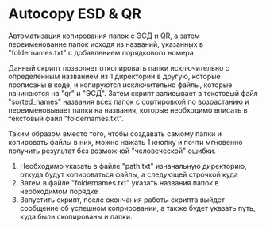 # Autocopy ESD & QR
Автоматизация копирования папок с ЭСД и QR, а затем переименование папок исходя из названий, указанных в "foldernames.txt" с добавлением порядкового номера

Данный скрипт позволяет откопировать папки исключительно с определенным названием из 1 директории в другую, которые прописаны в коде, и копируются исключительно файлы, которые начинаются на "qr" и "ЭСД". Затем скрипт записывает в текстовый файл "sorted_names" названия всех папок с сортировкой по возрастанию и переименовывает папки на названия, которые необходимо вписать в текстовый файл "foldernames.txt".

Таким образом вместо того, чтобы создавать самому папки и копировать файлы в них, можно нажать 1 кнопку и почти мгновенно получить результат без возможной "человеческой" ошибки.

1. Необходимо указать в файле "path.txt" изначальную директорию, откуда будут копироваться файлы, а следующей строчкой куда
2. Затем в файле "foldernames.txt" указать названия папок в необходимом порядке
3. Запустить скрипт,  после окончания работы скрипта выйдет сообщение об успешном коприровании, а также будет указать путь, куда были скопированы и папки.
